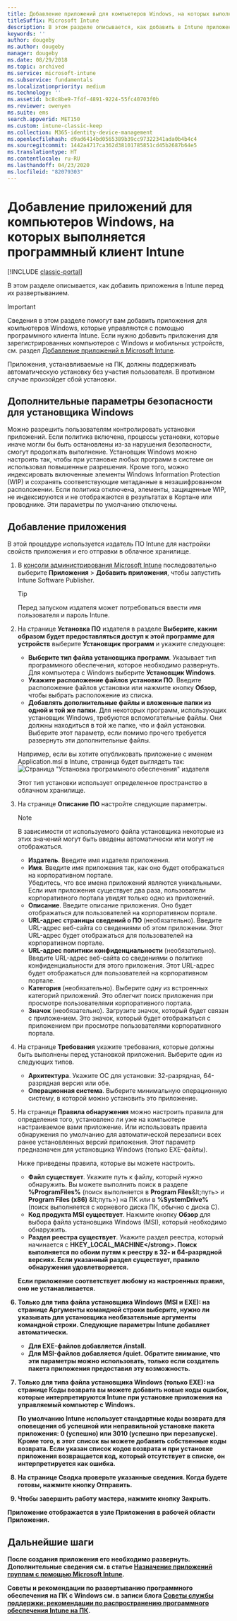 ```yaml
---
title: Добавление приложений для компьютеров Windows, на которых выполняется программный клиент Intune
titleSuffix: Microsoft Intune
description: В этом разделе описывается, как добавить в Intune приложения для компьютеров с Windows перед их развертыванием.
keywords: ''
author: dougeby
ms.author: dougeby
manager: dougeby
ms.date: 08/29/2018
ms.topic: archived
ms.service: microsoft-intune
ms.subservice: fundamentals
ms.localizationpriority: medium
ms.technology: ''
ms.assetid: bc8c8be9-7f4f-4891-9224-55fc40703f0b
ms.reviewer: owenyen
ms.suite: ems
search.appverid: MET150
ms.custom: intune-classic-keep
ms.collection: M365-identity-device-management
ms.openlocfilehash: d9ad6414bd0565389b39cc97322341ada0b4b4c4
ms.sourcegitcommit: 1442a4717ca362d38101785851cd45b2687b64e5
ms.translationtype: HT
ms.contentlocale: ru-RU
ms.lasthandoff: 04/23/2020
ms.locfileid: "82079303"
---
```

# <a name="add-apps-for-windows-pcs-that-run-the-intune-software-client"></a>Добавление приложений для компьютеров Windows, на которых выполняется программный клиент Intune

[!INCLUDE [classic-portal](../includes/classic-portal.md)]

В этом разделе описывается, как добавить приложения в Intune перед их развертыванием.

> [!IMPORTANT]
> Сведения в этом разделе помогут вам добавить приложения для компьютеров Windows, которые управляются с помощью программного клиента Intune. Если нужно добавить приложения для зарегистрированных компьютеров с Windows и мобильных устройств, см. раздел [Добавление приложений в Microsoft Intune](../apps/apps-add.md).

Приложения, устанавливаемые на ПК, должны поддерживать автоматическую установку без участия пользователя. В противном случае произойдет сбой установки.

## <a name="additional-security-settings-for-windows-installer"></a>Дополнительные параметры безопасности для установщика Windows
Можно разрешить пользователям контролировать установки приложений. Если политика включена, процессы установки, которые иначе могли бы быть остановлены из-за нарушения безопасности, смогут продолжать выполнение. Установщик Windows можно настроить так, чтобы при установке любых программ в системе он использовал повышенные разрешения. Кроме того, можно индексировать включенные элементы Windows Information Protection (WIP) и сохранять соответствующие метаданные в незашифрованном расположении. Если политика отключена, элементы, защищенные WIP, не индексируются и не отображаются в результатах в Кортане или проводнике. Эти параметры по умолчанию отключены. 

## <a name="add-the-app"></a>Добавление приложения
В этой процедуре используется издатель ПО Intune для настройки свойств приложения и его отправки в облачное хранилище.

1. В [консоли администрирования Microsoft Intune](https://manage.microsoft.com) последовательно выберите **Приложения** &gt; **Добавить приложения**, чтобы запустить Intune Software Publisher.

   > [!TIP]
   > Перед запуском издателя может потребоваться ввести имя пользователя и пароль Intune.

2. На странице **Установка ПО** издателя в разделе **Выберите, каким образом будет предоставляться доступ к этой программе для устройств** выберите **Установщик программ** и укажите следующее:

   - **Выберите тип файла установщика программ**. Указывает тип программного обеспечения, которое необходимо развернуть. Для компьютера с Windows выберите **Установщик Windows**.
   - **Укажите расположение файлов установки ПО**. Введите расположение файлов установки или нажмите кнопку **Обзор**, чтобы выбрать расположение из списка.
   - **Добавлять дополнительные файлы и вложенные папки из одной и той же папки**. Для некоторых программ, использующих установщик Windows, требуются вспомогательные файлы. Они должны находиться в той же папке, что и файл установки. Выберите этот параметр, если помимо прочего требуется развернуть эти дополнительные файлы.

   Например, если вы хотите опубликовать приложение с именем Application.msi в Intune, страница будет выглядеть так: ![Страница "Установка программного обеспечения" издателя](./media/add-apps-for-windows-pcs-in-microsoft-intune/publisher-for-pc.png)

   Этот тип установки использует определенное пространство в облачном хранилище.

3. На странице **Описание ПО** настройте следующие параметры.

   > [!NOTE]
   > В зависимости от используемого файла установщика некоторые из этих значений могут быть введены автоматически или могут не отображаться.

   - **Издатель**. Введите имя издателя приложения.
   - **Имя**. Введите имя приложения так, как оно будет отображаться на корпоративном портале.<br />Убедитесь, что все имена приложений являются уникальными. Если имя приложения существует два раза, пользователи корпоративного портала увидят только одно из приложений.
   - **Описание**. Введите описание приложения. Оно будет отображаться для пользователей на корпоративном портале.
   - **URL-адрес страницы сведений о ПО** (необязательно). Введите URL-адрес веб-сайта со сведениями об этом приложении. Этот URL-адрес будет отображаться для пользователей на корпоративном портале.
   - **URL-адрес политики конфиденциальности** (необязательно). Введите URL-адрес веб-сайта со сведениями о политике конфиденциальности для этого приложения. Этот URL-адрес будет отображаться для пользователей на корпоративном портале.
   - **Категория** (необязательно). Выберите одну из встроенных категорий приложений. Это облегчит поиск приложения при просмотре пользователями корпоративного портала.
   - **Значок** (необязательно). Загрузите значок, который будет связан с приложением. Это значок, который будет отображаться с приложением при просмотре пользователями корпоративного портала.

4. На странице **Требования** укажите требования, которые должны быть выполнены перед установкой приложения. Выберите один из следующих типов.

   - **Архитектура**. Укажите ОС для установки: 32-разрядная, 64-разрядная версия или обе.
   - **Операционная система**. Выберите минимальную операционную систему, в которой можно установить это приложение.

5. На странице **Правила обнаружения** можно настроить правила для определения того, установлено ли уже на компьютере настраиваемое вами приложение. Или использовать правила обнаружения по умолчанию для автоматической перезаписи всех ранее установленных версий приложения. Этот параметр предназначен для установщика Windows (только EXE-файлы).

   Ниже приведены правила, которые вы можете настроить.
   - **Файл существует**. Укажите путь к файлу, который нужно обнаружить. Вы можете выполнить поиск в разделе **%ProgramFiles%** (поиск выполняется в **Program Files**\&lt;путь&gt; и **Program Files (x86)** \&lt;путь&gt;) на ПК или в **%SystemDrive%** (поиск выполняется с корневого диска ПК, обычно с диска C).
   - **Код продукта MSI существует**. Нажмите кнопку **Обзор** для выбора файла установщика Windows (MSI), который необходимо обнаружить.
   - <strong>Раздел реестра существует</strong>. Укажите раздел реестра, который начинается с <strong>HKEY_LOCAL_MACHINE\</strong>. Поиск выполняется по обоим путям к реестру в 32- и 64-разрядной версиях. Если указанный раздел существует, правило обнаружения удовлетворяется.

   Если приложение соответствует любому из настроенных правил, оно не устанавливается.

6. Только для типа файла **установщика Windows** (MSI и EXE): на странице **Аргументы командной строки** выберите, нужно ли указывать для установщика необязательные аргументы командной строки.
   Следующие параметры Intune добавляет автоматически.
   - Для EXE-файлов добавляется **/install**.
   - Для MSI-файлов добавляется **/quiet**.
   Обратите внимание, что эти параметры можно использовать, только если создатель пакета приложения предоставил эту возможность.

7. Только для типа файла **установщика Windows** (только EXE): на странице **Коды возврата** вы можете добавить новые коды ошибок, которые интерпретируются Intune при установке приложения на управляемый компьютер с Windows.

   По умолчанию Intune использует стандартные коды возврата для оповещения об успешной или неправильной установке пакета приложения: **0** (успешно) или **3010** (успешно при перезапуске). Кроме того, в этот список вы можете добавить собственные коды возврата. Если указан список кодов возврата и при установке приложения возвращается код, который отсутствует в списке, он интерпретируется как ошибка.

8. На странице **Сводка** проверьте указанные сведения. Когда будете готовы, нажмите кнопку **Отправить**.

9. Чтобы завершить работу мастера, нажмите кнопку **Закрыть**.

Приложение отображается в узле **Приложения** в рабочей области **Приложения**.

## <a name="next-steps"></a>Дальнейшие шаги

После создания приложения его необходимо развернуть. Дополнительные сведения см. в статье [Назначение приложений группам с помощью Microsoft Intune](../apps/apps-deploy.md).

Советы и рекомендации по развертыванию программного обеспечения на ПК с Windows см. в записи блога [Советы службы поддержки: рекомендации по распространению программного обеспечения Intune на ПК](https://support.microsoft.com/en-US/help/2583929).
